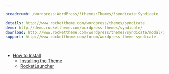 ```yaml
---

breadcrumb: /wordpress:WordPress/!themes:Themes/!syndicate:Syndicate

details: http://www.rockettheme.com/wordpress/themes/syndicate
demo: http://demo.rockettheme.com/wordpress-themes/syndicate/
download: http://www.rockettheme.com/wordpress/themes/syndicate/modal/downloads
support: http://www.rockettheme.com/forum/wordpress-theme-syndicate

---
```


* [How to Install](../../start/themes.md#how-to-install)
    * [Installing the Theme](../../start/themes.md#installing-the-theme)
    * [RocketLauncher](../../start/rocketlauncher.md)
